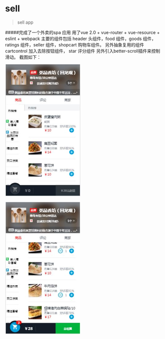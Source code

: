 # sell

> sell app

#####完成了一个外卖的spa 应用
用了vue 2.0 + vue-router + vue-resource + eslint + webpack
主要的组件包括 header 头组件，food 组件，goods 组件，ratings 组件，seller 组件，shopcart 购物车组件。
另外抽象复用的组件 cartcontrol 加入去除按钮组件， star 评分组件
另外引入better-scroll插件来控制滑动。
截图如下：  

![image](https://github.com/smallunkers/sell/blob/master/1.JPG)  

![image](https://github.com/smallunkers/sell/blob/master/2.JPG)